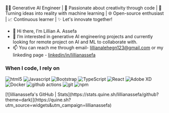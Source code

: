 👨‍💻 Generative AI Engineer | 🎨 Passionate about creativity through code | 🤖 Turning ideas into reality with machine learning | 🌐 Open-source enthusiast | 📈 Continuous learner | ✨ Let's innovate together!
- 👋 Hi there, I’m Lillian A. Assefa
- 👀 I’m interested in generative AI engineering projects and currently looking for remote project on AI and ML to collaborate with.
- 📫 You can reach me through email- [lillianalehegn123@gmail.com](url) or my linkeding page - [linkedin/in/lillianassefa](url)
<h3>When I code, I rely on</h3>
<p>
  <img alt="html5" src="https://img.shields.io/badge/-HTML5-E34F26?style=flat-square&logo=html5&logoColor=white" />
  <img alt="Javascript" src="https://img.shields.io/badge/-javascript-f7df1c?style=flat-square&logo=javascript&logoColor=black" />
  <img alt="Bootstrap" src="https://img.shields.io/badge/-bootstrap-7953b3?style=flat-square&logo=javascript&logoColor=white" />
  <img alt="TypeScript" src="https://img.shields.io/badge/-TypeScript-007ACC?style=flat-square&logo=typescript&logoColor=white" />
  <img alt="React" src="https://img.shields.io/badge/-React-45b8d8?style=flat-square&logo=react&logoColor=white" />
  <img alt="Adobe XD" src="https://img.shields.io/badge/-Adobe%20XD-ff62f6?style=flat-square&logo=Adobe%20XD&logoColor=white" />
  <img alt="Docker" src="https://img.shields.io/badge/-Docker-46a2f1?style=flat-square&logo=docker&logoColor=white" />
  <img alt="github actions" src="https://img.shields.io/badge/-Github_Actions-2088FF?style=flat-square&logo=github-actions&logoCo" />
  <img alt="git" src="https://img.shields.io/badge/-Git-F05032?style=flat-square&logo=git&logoColor=white" />
  <img alt="npm" src="https://img.shields.io/badge/-NPM-CB3837?style=flat-square&logo=npm&logoColor=white" />
</p>
[![lillianassefa's GitHub | Stats](https://stats.quine.sh/lillianassefa/github?theme=dark)](https://quine.sh?utm_source=widgets&utm_campaign=lillianassefa)
<!---
lillianassefa/lillianassefa is a ✨ special ✨ repository because its `README.md` (this file) appears on your GitHub profile.
You can click the Preview link to take a look at your changes.
--->
